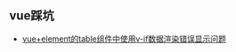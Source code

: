 <h2>vue踩坑</h2>

- [vue+element的table组件中使用v-if数据渲染错误显示问题](https://github.com/lichenghuan/FE-Study/issues/2)
